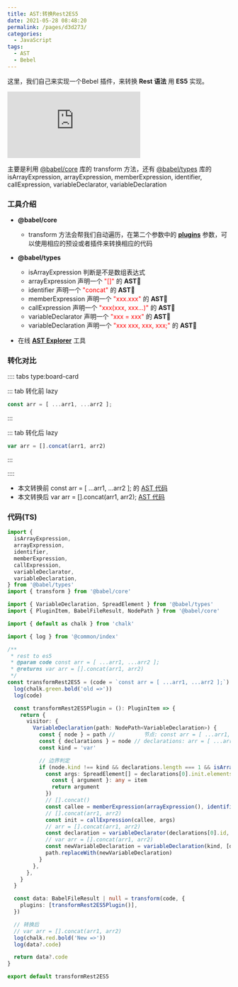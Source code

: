 ```yaml
---
title: AST:转换Rest2ES5
date: 2021-05-28 08:48:20
permalink: /pages/d3d273/
categories:
  - JavaScript
tags:
  - AST
  - Bebel
---
```


这里，我们自己来实现一个<span class="span-shadow">Bebel</span> 插件，来转换 **Rest 语法** 用 **ES5** 实现。

<embed src="https://cdn.jsdelivr.net/gh/xiaojun996/CDN/images/icon/babel.svg" type="image/svg+xml" />

<!-- more -->

主要是利用 [@babel/core](https://www.npmjs.com/package/@babel/core) 库的 <span class="span-shadow">transform</span> 方法，还有 [@babel/types](https://www.npmjs.com/package/@babel/types) 库的 <span class="span-shadow">isArrayExpression</span>, <span class="span-shadow">arrayExpression</span>, <span class="span-shadow">memberExpression</span>, <span class="span-shadow">identifier</span>, <span class="span-shadow">callExpression</span>, <span class="span-shadow">variableDeclarator</span>, <span class="span-shadow">variableDeclaration</span>

### 工具介绍

- **@babel/core**

  - <span class="span-shadow">transform</span> 方法会帮我们自动遍历，在第二个参数中的 **[plugins](https://babeljs.io/docs/en/plugins/)** 参数，可以使用相应的预设或者插件来转换相应的代码

- **@babel/types**

  - <span class="span-shadow">isArrayExpression</span> 判断是不是数组表达式
  - <span class="span-shadow">arrayExpression</span> 声明一个 <span class="span-shadow" style="color: red;">"[]"</span> 的 **AST**
  - <span class="span-shadow">identifier</span> 声明一个 <span class="span-shadow" style="color: red;">"concat"</span> 的 **AST**
  - <span class="span-shadow">memberExpression</span> 声明一个 <span class="span-shadow" style="color: red;">"xxx.xxx"</span> 的 **AST**
  - <span class="span-shadow">callExpression</span> 声明一个 <span class="span-shadow" style="color: red;">"xxx(xxx, xxx...)"</span> 的 **AST**
  - <span class="span-shadow">variableDeclarator</span> 声明一个 <span class="span-shadow" style="color: red;">"xxx = xxx"</span> 的 **AST**
  - <span class="span-shadow">variableDeclaration</span> 声明一个 <span class="span-shadow" style="color: red;">"xxx xxx, xxx, xxx;"</span> 的 **AST**

- 在线 **[AST Explorer](https://astexplorer.net/)** 工具

### 转化对比

:::: tabs type:board-card

::: tab 转化前 lazy

```TypeScript
const arr = [ ...arr1, ...arr2 ];
```

:::

::: tab 转化后 lazy

```TypeScript
var arr = [].concat(arr1, arr2)
```

:::

::::

- 本文转换前 <span class="span-shadow">const arr = [ ...arr1, ...arr2 ];</span> 的 [AST 代码](https://astexplorer.net/#/gist/be77a34f3ffb465797959d1a0c2bf863/a26b0420c15f3e6ebd03b9bb1ac37b0b778c503d)
- 本文转换后 <span class="span-shadow">var arr = [].concat(arr1, arr2);</span> [AST 代码](https://astexplorer.net/#/gist/be77a34f3ffb465797959d1a0c2bf863/a26b0420c15f3e6ebd03b9bb1ac37b0b778c503d)

### 代码(TS)

```TypeScript
import {
  isArrayExpression,
  arrayExpression,
  identifier,
  memberExpression,
  callExpression,
  variableDeclarator,
  variableDeclaration,
} from '@babel/types'
import { transform } from '@babel/core'

import { VariableDeclaration, SpreadElement } from '@babel/types'
import { PluginItem, BabelFileResult, NodePath } from '@babel/core'

import { default as chalk } from 'chalk'

import { log } from '@common/index'

/**
 * rest to es5
 * @param code const arr = [ ...arr1, ...arr2 ];
 * @returns var arr = [].concat(arr1, arr2)
 */
const transformRest2ES5 = (code = `const arr = [ ...arr1, ...arr2 ];`): string | null | undefined => {
  log(chalk.green.bold('old =>'))
  log(code)

  const transformRest2ES5Plugin = (): PluginItem => {
    return {
      visitor: {
        VariableDeclaration(path: NodePath<VariableDeclaration>) {
          const { node } = path //         节点: const arr = [ ...arr1, ...arr2 ];
          const { declarations } = node // declarations: arr = [ ...arr1, ...arr2 ];
          const kind = 'var'

          // 边界判定
          if (node.kind !== kind && declarations.length === 1 && isArrayExpression(declarations[0].init)) {
            const args: SpreadElement[] = declarations[0].init.elements.map(item => {
              const { argument }: any = item
              return argument
            })
            // [].concat()
            const callee = memberExpression(arrayExpression(), identifier('concat'))
            // [].concat(arr1, arr2)
            const init = callExpression(callee, args)
            // arr = [].concat(arr1, arr2)
            const declaration = variableDeclarator(declarations[0].id, init)
            // var arr = [].concat(arr1, arr2)
            const newVariableDeclaration = variableDeclaration(kind, [declaration])
            path.replaceWith(newVariableDeclaration)
          }
        },
      },
    }
  }

  const data: BabelFileResult | null = transform(code, {
    plugins: [transformRest2ES5Plugin()],
  })

  // 转换后
  // var arr = [].concat(arr1, arr2)
  log(chalk.red.bold('New =>'))
  log(data?.code)

  return data?.code
}

export default transformRest2ES5
```
